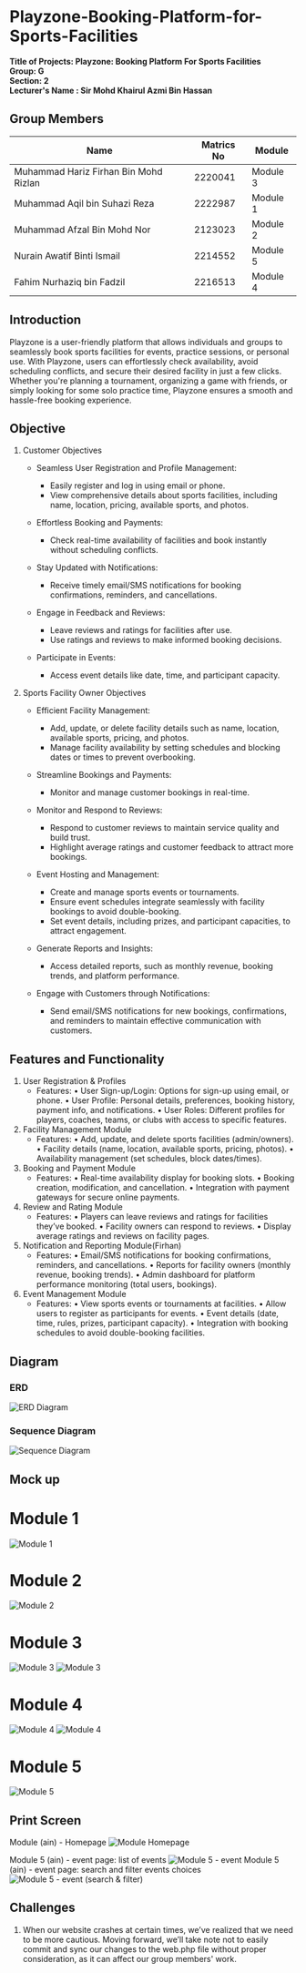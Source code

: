 
# Playzone-Booking-Platform-for-Sports-Facilities  
**Title of Projects: Playzone: Booking Platform For Sports Facilities**  
**Group: G**  
**Section: 2**  
**Lecturer's Name : Sir Mohd Khairul Azmi Bin Hassan**  


## Group Members
| Name  | Matrics No | Module |
| ------------- | ------------- | ------------- |
| Muhammad Hariz Firhan Bin Mohd Rizlan  | 2220041  | Module 3 |
| Muhammad Aqil bin Suhazi Reza  | 2222987  | Module 1 |
| Muhammad Afzal Bin Mohd Nor  | 2123023  | Module 2 |
| Nurain Awatif Binti Ismail  | 2214552  | Module 5 |
| Fahim Nurhaziq bin Fadzil  | 2216513  | Module 4 |



## Introduction  
Playzone is a user-friendly platform that allows individuals and groups to seamlessly book sports facilities for events, practice sessions, or personal use. With Playzone, users can effortlessly check availability, avoid scheduling conflicts, and secure their desired facility in just a few clicks. Whether you're planning a tournament, organizing a game with friends, or simply looking for some solo practice time, Playzone ensures a smooth and hassle-free booking experience.  

## Objective  
1. Customer Objectives
    - Seamless User Registration and Profile Management:
        - Easily register and log in using email or phone.
        - View comprehensive details about sports facilities, including name, location, pricing, available sports, and photos.

    - Effortless Booking and Payments:
        - Check real-time availability of facilities and book instantly without scheduling conflicts.

    - Stay Updated with Notifications:
        - Receive timely email/SMS notifications for booking confirmations, reminders, and cancellations.

    - Engage in Feedback and Reviews:
        - Leave reviews and ratings for facilities after use.
        - Use ratings and reviews to make informed booking decisions.
    - Participate in Events:
        - Access event details like date, time, and participant capacity.

2. Sports Facility Owner Objectives
    - Efficient Facility Management:
        - Add, update, or delete facility details such as name, location, available sports, pricing, and photos.
        - Manage facility availability by setting schedules and blocking dates or times to prevent overbooking.

    - Streamline Bookings and Payments:
        - Monitor and manage customer bookings in real-time.

    - Monitor and Respond to Reviews:
        - Respond to customer reviews to maintain service quality and build trust.
        - Highlight average ratings and customer feedback to attract more bookings.

    - Event Hosting and Management:
        - Create and manage sports events or tournaments.
        - Ensure event schedules integrate seamlessly with facility bookings to avoid double-booking.
        - Set event details, including prizes, and participant capacities, to attract engagement.

    - Generate Reports and Insights:
        - Access detailed reports, such as monthly revenue, booking trends, and platform performance.
    
    - Engage with Customers through Notifications:
        - Send email/SMS notifications for new bookings, confirmations, and reminders to maintain effective communication with customers.
      
    
## Features and Functionality  
1. User Registration & Profiles
   - Features:
        • User Sign-up/Login: Options for sign-up using email, or phone.
        • User Profile: Personal details, preferences, booking history, payment info, and notifications.
        • User Roles: Different profiles for players, coaches, teams, or clubs with access to specific features.
2. Facility Management Module
   - Features:
         • Add, update, and delete sports facilities (admin/owners).
         • Facility details (name, location, available sports, pricing, photos).
         • Availability management (set schedules, block dates/times).
3. Booking and Payment Module
    - Features:
         • Real-time availability display for booking slots.
         • Booking creation, modification, and cancellation.
         • Integration with payment gateways for secure online payments.
4. Review and Rating Module
    - Features:
         • Players can leave reviews and ratings for facilities they’ve booked.
         • Facility owners can respond to reviews.
         • Display average ratings and reviews on facility pages.
5. Notification and Reporting Module(Firhan)
    - Features:
         • Email/SMS notifications for booking confirmations, reminders, and cancellations.
         • Reports for facility owners (monthly revenue, booking trends).
         • Admin dashboard for platform performance monitoring (total users, bookings).
6. Event Management Module
   - Features:
         • View sports events or tournaments at facilities.
         • Allow users to register as participants for events.
         • Event details (date, time, rules, prizes, participant capacity).
         • Integration with booking schedules to avoid double-booking facilities.
## Diagram  
### ERD  
![ERD Diagram](ERD%20WAD.png)

### Sequence Diagram
![Sequence Diagram](Sequence%20diagram%20(2).jpg)

## Mock up
# Module 1
![Module 1](Mock%20Up/Module%201.png)

# Module 2
![Module 2](Mock%20Up/Module%202.png)

# Module 3
![Module 3](Mock%20Up/Module%203.png)
![Module 3](Mock%20Up/Module%203%20(2).png)

# Module 4
![Module 4](Mock%20Up/Module%204.png)
![Module 4](Mock%20Up/Module%204%20(2).png)

# Module 5
![Module 5](Mock%20Up/Module%205.png)

## Print Screen 

Module (ain) - Homepage
![Module Homepage](https://github.com/user-attachments/assets/2a4ef50c-9a87-4562-b7f0-2ea4af3d9406)

Module 5 (ain) - event page: list of events
![Module 5 - event](https://github.com/user-attachments/assets/f153b823-728c-4864-8059-952cca8c1973)
Module 5 (ain) - event page: search and filter events choices
![Module 5 - event (search & filter)](https://github.com/user-attachments/assets/f6c0e16d-a5ac-4a84-a9c0-46087683b725)



## Challenges

1. When our website crashes at certain times, we’ve realized that we need to be more cautious. Moving forward, we’ll take note not to easily commit and sync our changes to the web.php file without proper consideration, as it can affect our group members' work.
